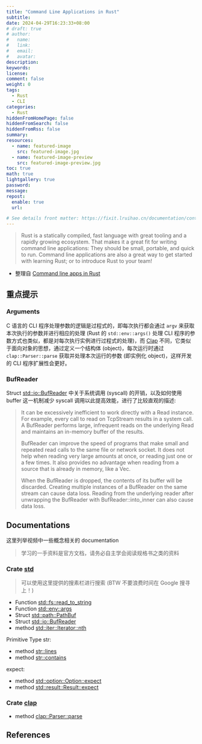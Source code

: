 ```yaml
---
title: "Command Line Applications in Rust"
subtitle:
date: 2024-04-29T16:23:33+08:00
# draft: true
# author:
#   name:
#   link:
#   email:
#   avatar:
description:
keywords:
license:
comment: false
weight: 0
tags:
  - Rust
  - CLI
categories:
  - Rust
hiddenFromHomePage: false
hiddenFromSearch: false
hiddenFromRss: false
summary:
resources:
  - name: featured-image
    src: featured-image.jpg
  - name: featured-image-preview
    src: featured-image-preview.jpg
toc: true
math: true
lightgallery: true
password:
message:
repost:
  enable: true
  url:

# See details front matter: https://fixit.lruihao.cn/documentation/content-management/introduction/#front-matter
---
```


> Rust is a statically compiled, fast language with great tooling and a rapidly growing ecosystem. That makes it a great fit for writing command line applications: They should be small, portable, and quick to run. Command line applications are also a great way to get started with learning Rust; or to introduce Rust to your team!

<!--more-->

- 整理自 [Command line apps in Rust](https://rust-cli.github.io/book/index.html)

## 重点提示

### Arguments

C 语言的 CLI 程序处理参数的逻辑是过程式的，即每次执行都会通过 `argv` 来获取本次执行的参数并进行相应的处理 (Rust 的 `std::env::args()` 处理 CLI 程序的参数方式也类似，都是对每次执行实例进行过程式的处理)，而 [Clap](https://docs.rs/clap/latest/clap/) 不同，它类似于面向对象的思想，通过定义一个结构体 (object)，每次运行时通过 `clap::Parser::parse` 获取并处理本次运行的参数 (即实例化 object)，这样开发的 CLI 程序扩展性会更好。

### BufReader

Struct [std::io::BufReader](https://doc.rust-lang.org/std/io/struct.BufReader.html) 中关于系统调用 (syscall) 的开销，以及如何使用 buffer 这一机制减少 syscall 调用以此提高效能，进行了比较直观的描述:

> It can be excessively inefficient to work directly with a Read instance. For example, every call to read on TcpStream results in a system call. A BufReader<R> performs large, infrequent reads on the underlying Read and maintains an in-memory buffer of the results.
> 
> BufReader<R> can improve the speed of programs that make small and repeated read calls to the same file or network socket. It does not help when reading very large amounts at once, or reading just one or a few times. It also provides no advantage when reading from a source that is already in memory, like a Vec<u8>.
> 
> When the BufReader<R> is dropped, the contents of its buffer will be discarded. Creating multiple instances of a BufReader<R> on the same stream can cause data loss. Reading from the underlying reader after unwrapping the BufReader<R> with BufReader::into_inner can also cause data loss.

## Documentations

这里列举视频中一些概念相关的 documentation 

> 学习的一手资料是官方文档，请务必自主学会阅读规格书之类的资料

### Crate [std](https://doc.rust-lang.org/std/index.html) 

> 可以使用这里提供的搜素栏进行搜索 (BTW 不要浪费时间在 Google 搜寻上！)

- Function [std::fs::read_to_string](https://doc.rust-lang.org/std/fs/fn.read_to_string.html)
- Function [std::env::args](https://doc.rust-lang.org/std/env/fn.args.html)
- Struct [std::path::PathBuf](https://doc.rust-lang.org/std/path/struct.PathBuf.html)
- Struct [std::io::BufReader](https://doc.rust-lang.org/std/io/struct.BufReader.html)
- method [std::iter::Iterator::nth](https://doc.rust-lang.org/std/iter/trait.Iterator.html#method.nth)

Primitive Type str:
- method [str::lines](https://doc.rust-lang.org/std/primitive.str.html#method.lines)
- method [str::contains](https://doc.rust-lang.org/std/primitive.str.html#method.contains)

expect:
- method [std::option::Option::expect](https://doc.rust-lang.org/std/option/enum.Option.html#method.expect)
- method [std::result::Result::expect](https://doc.rust-lang.org/std/result/enum.Result.html#method.expect)

### Crate [clap](https://docs.rs/clap/latest/clap/)

- method [clap::Parser::parse](https://docs.rs/clap/latest/clap/trait.Parser.html#method.parse)

## References